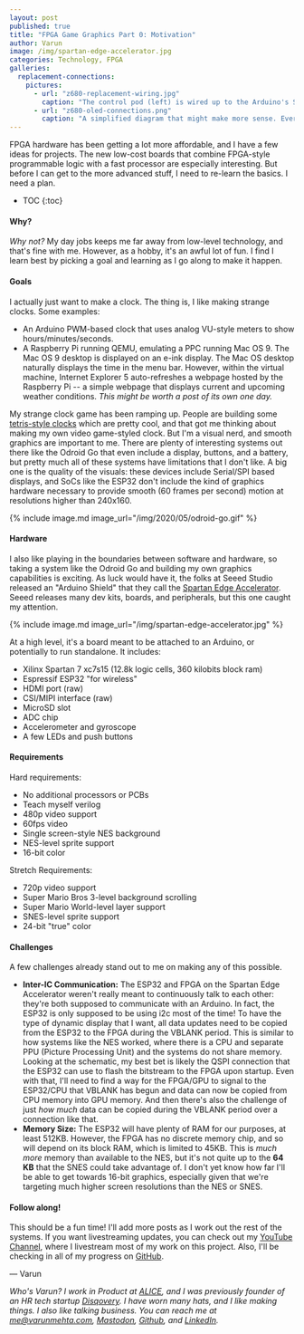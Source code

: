 ```yaml
---
layout: post
published: true
title: "FPGA Game Graphics Part 0: Motivation"
author: Varun
image: /img/spartan-edge-accelerator.jpg
categories: Technology, FPGA
galleries:
  replacement-connections:
    pictures:
      - url: "z680-replacement-wiring.jpg"
        caption: "The control pod (left) is wired up to the Arduino's SPI pins(middle). My replacement LCD (right) is connected to other GPIO on the Arduino."
      - url: "z680-oled-connections.png"
        caption: "A simplified diagram that might make more sense. Everything is powered from the control pod, with the Arduino acting as a data intermediary."
---
```

FPGA hardware has been getting a lot more affordable, and I have a few ideas for projects. The new low-cost boards that combine FPGA-style programmable logic with a fast processor are especially interesting. But before I can get to the more advanced stuff, I need to re-learn the basics. I need a plan.

* TOC
{:toc}

#### Why?

_Why not?_ My day jobs keeps me far away from low-level technology, and that's fine with me. However, as a hobby, it's an awful lot of fun. I find I learn best by picking a goal and learning as I go along to make it happen.

#### Goals

I actually just want to make a clock. The thing is, I like making strange clocks. Some examples:
* An Arduino PWM-based clock that uses analog VU-style meters to show hours/minutes/seconds.
* A Raspberry Pi running QEMU, emulating a PPC running Mac OS 9. The Mac OS 9 desktop is displayed on an e-ink display. The Mac OS desktop naturally displays the time in the menu bar. However, within the virtual machine, Internet Explorer 5 auto-refreshes a webpage hosted by the Raspberry Pi -- a simple webpage that displays current and upcoming weather conditions. _This might be worth a post of its own one day._

My strange clock game has been ramping up. People are building some [tetris-style clocks](https://hackaday.com/2019/06/13/a-tetris-clock/) which are pretty cool, and that got me thinking about making my own video game-styled clock. But I'm a visual nerd, and smooth graphics are important to me. There are plenty of interesting systems out there like the Odroid Go that even include a display, buttons, and a battery, but pretty much all of these systems have limitations that I don't like. A big one is the quality of the visuals: these devices include Serial/SPI based displays, and SoCs like the ESP32 don't include the kind of graphics hardware necessary to provide smooth (60 frames per second) motion at resolutions higher than 240x160.

{% include image.md image_url="/img/2020/05/odroid-go.gif" %}

#### Hardware

I also like playing in the boundaries between software and hardware, so taking a system like the Odroid Go and building my own graphics capabilities is exciting. As luck would have it, the folks at Seeed Studio released an "Arduino Shield" that they call the [Spartan Edge Accelerator](https://wiki.seeedstudio.com/Spartan-Edge-Accelerator-Board/). Seeed releases many dev kits, boards, and peripherals, but this one caught my attention.

{% include image.md image_url="/img/spartan-edge-accelerator.jpg" %}

At a high level, it's a board meant to be attached to an Arduino, or potentially to run standalone. It includes:

* Xilinx Spartan 7 xc7s15 (12.8k logic cells, 360 kilobits block ram)
* Espressif ESP32 "for wireless"
* HDMI port (raw)
* CSI/MIPI interface (raw)
* MicroSD slot
* ADC chip
* Accelerometer and gyroscope
* A few LEDs and push buttons

#### Requirements

Hard requirements:
* No additional processors or PCBs
* Teach myself verilog
* 480p video support
* 60fps video
* Single screen-style NES background
* NES-level sprite support
* 16-bit color

Stretch Requirements:
* 720p video support
* Super Mario Bros 3-level background scrolling
* Super Mario World-level layer support
* SNES-level sprite support
* 24-bit "true" color

#### Challenges

A few challenges already stand out to me on making any of this possible.

* **Inter-IC Communication:** The ESP32 and FPGA on the Spartan Edge Accelerator weren't really meant to continuously talk to each other: they're both supposed to communicate with an Arduino. In fact, the ESP32 is only supposed to be using i2c most of the time! To have the type of dynamic display that I want, all data updates need to be copied from the ESP32 to the FPGA during the VBLANK period. This is similar to how systems like the NES worked, where there is a CPU and separate PPU (Picture Processing Unit) and the systems do not share memory. Looking at the schematic, my best bet is likely the QSPI connection that the ESP32 can use to flash the bitstream to the FPGA upon startup. Even with that, I'll need to find a way for the FPGA/GPU to signal to the ESP32/CPU that VBLANK has begun and data can now be copied from CPU memory into GPU memory. And then there's also the challenge of just _how much_ data can be copied during the VBLANK period over a connection like that.
* **Memory Size:** The ESP32 will have plenty of RAM for our purposes, at least 512KB. However, the FPGA has no discrete memory chip, and so will depend on its block RAM, which is limited to 45KB. This is _much more_ memory than available to the NES, but it's not quite up to the **64 KB** that the SNES could take advantage of. I don't yet know how far I'll be able to get towards 16-bit graphics, especially given that we're targeting much higher screen resolutions than the NES or SNES.

#### Follow along!

This should be a fun time! I'll add more posts as I work out the rest of the systems. If you want livestreaming updates, you can check out my [YouTube Channel](https://www.youtube.com/channel/UC0V--Ek0C3I9ztkxQN6iQnw/), where I livestream most of my work on this project. Also, I'll be checking in all of my progress on [GitHub](https://github.com/smartperson/spartan-edge-accelerator-graphical-system).

&mdash;&nbsp;Varun

_Who's Varun? I work in Product at [ALICE](https://alice-app.com), and I was previously founder of an HR tech startup [Disqovery](http://disqovery.com). I have worn many hats, and I like making things. I also like talking business. You can reach me at [me@varunmehta.com](mailto:me@varunmehta.com), [Mastodon](https://fosstodon.org/@smartperson), [Github](https://github.com/smartperson), and [LinkedIn](https://linkedin.com/in/varunkmehta)._
